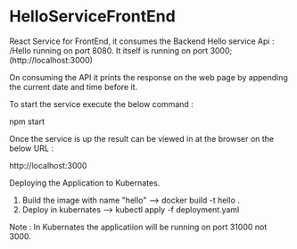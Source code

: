 # HelloServiceFrontEnd

React Service for FrontEnd, it consumes the Backend Hello service Api : /Hello running on port 8080.
It itself is running on port 3000; (http://localhost:3000)

On consuming the API it prints the response on the web page by appending the current date and time before it.

To start the service execute the below command :

npm start

Once the service is up the result can be viewed in at the browser on the below URL :

http://localhost:3000


Deploying the Application to Kubernates.

1. Build the image with name "hello" --> docker build -t hello .
2. Deploy in kubernates --> kubectl apply -f deployment.yaml

Note : In Kubernates the applicatiion will be running on port 31000 not 3000.

